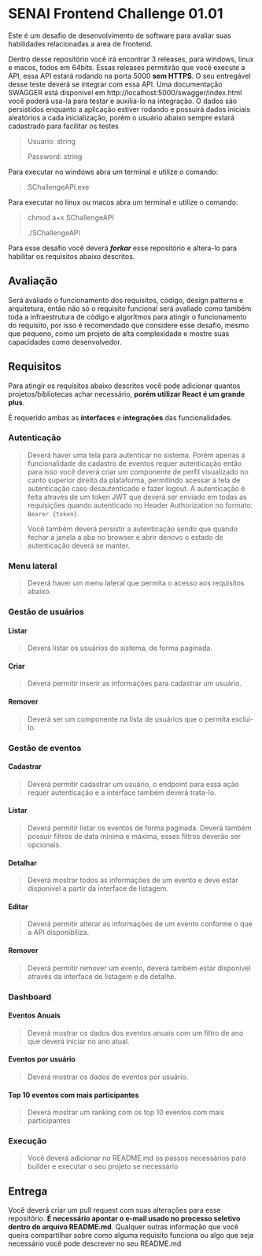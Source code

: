 # SENAI Frontend Challenge 01.01

Este é um desafio de desenvolvimento de software para avaliar suas habilidades relacionadas a area de frontend.

Dentro desse repositório você irá encontrar 3 releases, para windows, linux e macos, todos em 64bits.
Essas releases permitirão que você execute a API, essa API estará rodando na porta 5000 **sem HTTPS**. O seu entregável desse teste deverá se integrar com essa API.
Uma documentação SWAGGER está disponivel em http://localhost:5000/swagger/index.html você poderá usa-la para testar e auxilia-lo na integração.
O dados são persistidos enquanto a aplicação estiver rodando e possuirá dados iniciais aleatórios a cada inicialização, porém o usuário abaixo sempre estará cadastrado para facilitar os testes

> Usuario: string
> 
> Password: string

Para executar no windows abra um terminal e utilize o comando:
> SChallengeAPI.exe

Para executar no linux ou macos abra um terminal e utilize o comando:
> chmod a+x SChallengeAPI
>
> ./SChallengeAPI

Para esse desafio você deverá ***forkar*** esse repositório e altera-lo para habilitar os requisitos abaixo descritos.

## Avaliação
Será avaliado o funcionamento dos requisitos, código, design patterns e arquitetura, então não só o requisito funcional será avaliado como também toda a infraestrutura de código e algoritmos para atingir o funcionamento do requisito, por isso é recomendado que considere esse desafio, mesmo que pequeno, como um projeto de alta complexidade e mostre suas capacidades como desenvolvedor.

## Requisitos
Para atingir os requisitos abaixo descritos você pode adicionar quantos projetos/bibliotecas achar necessário, **porém utilizar React é um grande plus**.

É requerido ambas as **interfaces** e **integrações** das funcionalidades.

### Autenticação
> 
> Deverá haver uma tela para autenticar no sistema. Porém apenas a funcionalidade de cadastro de eventos requer autenticação então para isso você deverá criar um componente de perfil visualizado no canto superior direito da plataforma, permitindo acessar a tela de autenticação caso desautenticado e fazer logout. A autenticação é feita através de um token JWT que deverá ser enviado em todas as requisições quando autenticado no Header Authorization no formato: `Bearer {token}`.
> 
> Você também deverá persistir a autenticação sendo que quando fechar a janela a aba no browser e abrir denovo o estado de autenticação deverá se manter.
>

### Menu lateral
>
> Deverá haver um menu lateral que permita o acesso aos requisitos abaixo.
>

### Gestão de usuários

#### Listar
> 
> Deverá listar os usuários do sistema, de forma paginada.
> 

#### Criar
> 
> Deverá permitir inserir as informações para cadastrar um usuário.
> 

#### Remover
> 
> Deverá ser um componente na lista de usuários que o permita exclui-lo.
> 

### Gestão de eventos

#### Cadastrar
> 
> Deverá permitir cadastrar um usuário, o endpoint para essa ação requer autenticação e a interface também deverá trata-lo.
> 

#### Listar
> 
> Deverá permitir listar os eventos de forma paginada.
> Deverá também possuir filtros de data minima e máxima, esses filtros deverão ser opcionais.
> 

#### Detalhar
> 
> Deverá mostrar todos as informações de um evento e deve estar disponivel a partir da interface de listagem.
> 

#### Editar
> 
> Deverá permitir alterar as informações de um evento conforme o que a API disponibiliza.
> 

#### Remover
> 
> Deverá permitir remover um evento, deverá também estar disponivel através da interface de listagem e de detalhe.
> 

### Dashboard

#### Eventos Anuais
> 
> Deverá mostrar os dados dos eventos anuais com um filtro de ano que deverá iniciar no ano atual.
> 

#### Eventos por usuário
> 
> Deverá mostrar os dados de eventos por usuário.
>

#### Top 10 eventos com mais participantes
>
> Deverá mostrar um ranking com os top 10 eventos com mais participantes
>

### Execução
> 
> Você deverá adicionar no README.md os passos necessários para builder e executar o seu projeto se necessário
> 

## Entrega
Você deverá criar um pull request com suas alterações para esse repositório.
**É necessário apontar o e-mail usado no processo seletivo dentro do arquivo README.md**.
Qualquer outras informação que você queira compartilhar sobre como alguma requisito funciona ou algo que seja necessário você pode descrever no seu README.md
